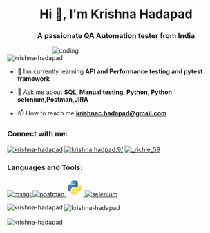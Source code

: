 <h1 align="center">Hi 👋, I'm Krishna Hadapad</h1>
<h3 align="center">A passionate QA Automation tester from India</h3>
<img align="right" alt="coding" width="400" src="http://algoworksupload.s3.amazonaws.com/new-algoworks/wp-content/uploads/2016/05/16105109/Software-Test-Management.gif">

<p align="left"> <img src="https://komarev.com/ghpvc/?username=krishna-hadapad&label=Profile%20views&color=0e75b6&style=flat" alt="krishna-hadapad" /> </p>

- 🌱 I’m currently learning **API and Performance testing and pytest framework**

- 💬 Ask me about **SQL, Manual testing, Python, Python selenium,Postman,JIRA**

- 📫 How to reach me **krishnac.hadapad@gmail.com**

<h3 align="left">Connect with me:</h3>
<p align="left">
<a href="https://linkedin.com/in/krishna-hadapad" target="blank"><img align="center" src="https://raw.githubusercontent.com/rahuldkjain/github-profile-readme-generator/master/src/images/icons/Social/linked-in-alt.svg" alt="krishna-hadapad" height="30" width="40" /></a>
<a href="https://fb.com/krishna.hadpad.9/" target="blank"><img align="center" src="https://raw.githubusercontent.com/rahuldkjain/github-profile-readme-generator/master/src/images/icons/Social/facebook.svg" alt="krishna.hadpad.9/" height="30" width="40" /></a>
<a href="https://instagram.com/_richie_59" target="blank"><img align="center" src="https://raw.githubusercontent.com/rahuldkjain/github-profile-readme-generator/master/src/images/icons/Social/instagram.svg" alt="_richie_59" height="30" width="40" /></a>
</p>

<h3 align="left">Languages and Tools:</h3>
<p align="left"> <a href="https://www.microsoft.com/en-us/sql-server" target="_blank" rel="noreferrer"> <img src="https://www.svgrepo.com/show/303229/microsoft-sql-server-logo.svg" alt="mssql" width="40" height="40"/> </a> <a href="https://postman.com" target="_blank" rel="noreferrer"> <img src="https://www.vectorlogo.zone/logos/getpostman/getpostman-icon.svg" alt="postman" width="40" height="40"/> </a> <a href="https://www.python.org" target="_blank" rel="noreferrer"> <img src="https://raw.githubusercontent.com/devicons/devicon/master/icons/python/python-original.svg" alt="python" width="40" height="40"/> </a> <a href="https://www.selenium.dev" target="_blank" rel="noreferrer"> <img src="https://raw.githubusercontent.com/detain/svg-logos/780f25886640cef088af994181646db2f6b1a3f8/svg/selenium-logo.svg" alt="selenium" width="40" height="40"/> </a> </p>

<p><img align="left" src="https://github-readme-stats.vercel.app/api/top-langs?username=krishna-hadapad&show_icons=true&locale=en&layout=compact" alt="krishna-hadapad" /></p>

<p>&nbsp;<img align="center" src="https://github-readme-stats.vercel.app/api?username=krishna-hadapad&show_icons=true&locale=en" alt="krishna-hadapad" /></p>

<p><img align="center" src="https://github-readme-streak-stats.herokuapp.com/?user=krishna-hadapad&" alt="krishna-hadapad" /></p>
